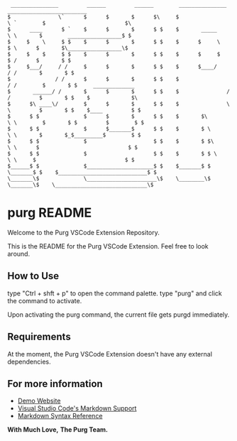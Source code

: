 

     _______________         ______         ______        _______________             _________________________
    $               \`      $      $       $      $\     $                \ `        $                         $\
    $      ____      $ `    $      $       $      $ $    $       _____     \ \       $        _________________$ $
    $     $    \     $ $    $      $       $      $ $    $      $     \     $ \      $       $\_________________\$
    $     $    $     $ $    $      $       $      $ $    $      $     $     $ /      $       $ $
    $     $___/     / /     $      $       $      $ $    $      $____/     / /       $       $ $
    $              / /      $      $       $      $ $    $                / /        $       $ $     _____________
    $       ______/ /       $      $       $      $ $    $               / /         $       $ $    $             $\ 
    $      $\ ____\/        $      $       $      $ $    $               \ \         $       $ $    $____         $ $
    $      $ $              $      $       $      $ $    $       $\       \ \        $       $ $         $        $ $
    $      $ $              $      $_______$      $ $    $       $ \       \ \       $       $_$_________$        $ $
    $      $ $              $                     $ $    $       $ $\       \ \      $                            $ $
    $      $ $              $                     $ $    $       $ $ \       \ \     $                            $ $
    $______$ $              $_____________________$ $    $_______$ $  \_______$ $    $____________________________$ $
    \_______\$              \______________________\$    \________\$   \_______\$    \_____________________________\$



# purg README
Welcome to the Purg VSCode Extension Repository.

This is the README for the Purg VSCode Extension. Feel free to look around.

## How to Use
type "Ctrl + shft + p" to open the command palette.
type "purg" and click the command to activate.

Upon activating the purg command, the current file gets purgd immediately.

## Requirements

At the moment, the Purg VSCode Extension doesn't have any external dependencies.

## For more information

* [Demo Website](https://purg.netlify.app)
* [Visual Studio Code's Markdown Support](http://code.visualstudio.com/docs/languages/markdown)
* [Markdown Syntax Reference](https://help.github.com/articles/markdown-basics/)

**With Much Love,**
**The Purg Team.**
